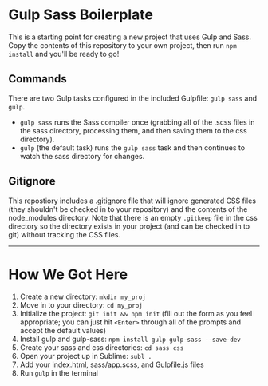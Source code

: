 # Gulp Sass Boilerplate

This is a starting point for creating a new project that uses Gulp and Sass. Copy the contents of this repository to your own project, then run `npm install` and you'll be ready to go!

## Commands

There are two Gulp tasks configured in the included Gulpfile: `gulp sass` and `gulp`.
* `gulp sass` runs the Sass compiler once (grabbing all of the .scss files in the sass directory, processing them, and then saving them to the css directory).
* `gulp` (the default task) runs the `gulp sass` task and then continues to watch the sass directory for changes.

## Gitignore

This repostiory includes a .gitignore file that will ignore generated CSS files (they shouldn't be checked in to your repository) and the contents of the node_modules directory. Note that there is an empty `.gitkeep` file in the css directory so the directory exists in your project (and can be checked in to git) without tracking the CSS files.

-----

# How We Got Here

1. Create a new directory: `mkdir my_proj`
2. Move in to your directory: `cd my_proj`
3. Initialize the project: `git init && npm init` (fill out the form as you feel appropriate; you can just hit `<Enter>` through all of the prompts and accept the default values)
4. Install gulp and gulp-sass: `npm install gulp gulp-sass --save-dev`
5. Create your sass and css directories: `cd sass css`
6. Open your project up in Sublime: `subl .`
7. Add your index.html, sass/app.scss, and [Gulpfile.js](https://github.com/SEA-Design-Dev/gulp-sass-basics/blob/master/Gulpfile.js) files
8. Run `gulp` in the terminal
